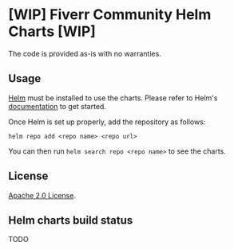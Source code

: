 # [WIP] Fiverr Community Helm Charts [WIP]

The code is provided as-is with no warranties.

## Usage

[Helm](https://helm.sh) must be installed to use the charts.
Please refer to Helm's [documentation](https://helm.sh/docs/) to get started.

Once Helm is set up properly, add the repository as follows:

```console
helm repo add <repo name> <repo url>
```

You can then run `helm search repo <repo name>` to see the charts.

## License

<!-- Keep full URL links to repo files because this README syncs from main to gh-pages.  -->
[Apache 2.0 License](https://github.com/fiverr/public_charts/blob/main/LICENSE).

## Helm charts build status

TODO
